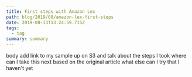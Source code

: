 ```yaml
---
title: First steps with Amazon Lex
path: blog/2019/08/amazon-lex-first-steps
date: 2019-08-13T13:24:59.715Z
tags:
  - tag
summary: summary
---
```

body
add link to my sample up on S3 and talk about the steps I took
where can I take this next
based on the original article what else can I try that I haven't yet
